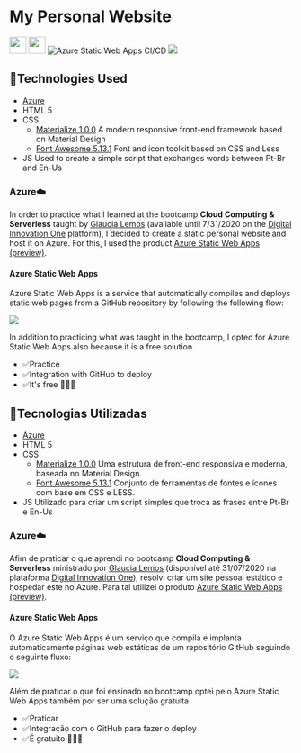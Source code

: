 # My Personal Website
[<img src="https://upload.wikimedia.org/wikipedia/commons/thumb/0/05/Flag_of_Brazil.svg/2000px-Flag_of_Brazil.svg.png" height="30">](https://github.com/matheussantanads/matheussantana.com.br#tecnologias-utilizadas) [<img src="https://upload.wikimedia.org/wikipedia/commons/thumb/a/a4/Flag_of_the_United_States.svg/2000px-Flag_of_the_United_States.svg.png" height="30">](https://github.com/matheussantanads/matheussantana.com.br#technologies-used) ![Azure Static Web Apps CI/CD](https://github.com/matheussantanads/matheussantana.com.br/workflows/Azure%20Static%20Web%20Apps%20CI/CD/badge.svg)
[<img src="https://i.imgur.com/qIXlR9Y.png">](https://purple-sand-08fa9d410.azurestaticapps.net/) 

## 🚀Technologies Used
- [Azure](https://azure.microsoft.com/)
- HTML 5
- CSS
	- [Materialize 1.0.0](https://materializecss.com/)
        A modern responsive front-end framework based on Material Design
	- [Font Awesome 5.13.1](https://fontawesome.com/)
        Font and icon toolkit based on CSS and Less
- JS
    Used to create a simple script that exchanges words between Pt-Br and En-Us

### Azure☁️
In order to practice what I learned at the bootcamp **Cloud Computing & Serverless** taught by [Glaucia Lemos](https://github.com/glaucia86) (available until 7/31/2020 on the [Digital Innovation One](https://web.digitalinnovation.one/) platform), I decided to create a static personal website and host it on Azure. For this, I used the product [Azure Static Web Apps (preview)](https://docs.microsoft.com/en-us/azure/static-web-apps/).

#### Azure Static Web Apps
Azure Static Web Apps is a service that automatically compiles and deploys static web pages from a GitHub repository by following the following flow:

[<img src="https://docs.microsoft.com/en-us/azure/static-web-apps/media/overview/static-apps-overview.png">](https://docs.microsoft.com/en-us/azure/static-web-apps/media/overview/static-apps-overview.png) 

In addition to practicing what was taught in the bootcamp, I opted for Azure Static Web Apps also because it is a free solution.
- ✅Practice
- ✅Integration with GitHub to deploy
- ✅It's free 🤑🤑🤑

## 🚀Tecnologias Utilizadas
- [Azure](https://azure.microsoft.com/)
- HTML 5
- CSS
	- [Materialize 1.0.0](https://materializecss.com/)
        Uma estrutura de front-end responsiva e moderna, baseada no Material Design.
	- [Font Awesome 5.13.1](https://fontawesome.com/)
        Conjunto de ferramentas de fontes e ícones com base em CSS e LESS.
- JS
    Utilizado para criar um script simples que troca as frases entre Pt-Br e En-Us

### Azure☁️
Afim de praticar o que aprendi no bootcamp **Cloud Computing & Serverless** ministrado por [Glaucia Lemos](https://github.com/glaucia86) (disponível até 31/07/2020 na plataforma [Digital Innovation One](https://web.digitalinnovation.one/)), resolvi criar um site pessoal estático e hospedar este no Azure. Para tal utilizei o produto [Azure Static Web Apps (preview)](https://docs.microsoft.com/pt-br/azure/static-web-apps/).

#### Azure Static Web Apps
O Azure Static Web Apps é um serviço que compila e implanta automaticamente páginas web estáticas de um repositório GitHub seguindo o seguinte fluxo:

[<img src="https://docs.microsoft.com/pt-br/azure/static-web-apps/media/overview/static-apps-overview.png">](https://docs.microsoft.com/pt-br/azure/static-web-apps/media/overview/static-apps-overview.png) 

Além de praticar o que foi ensinado no bootcamp optei pelo Azure Static Web Apps também por ser uma solução gratuita.
- ✅Praticar
- ✅Integração com o GitHub para fazer o deploy
- ✅É gratuito 🤑🤑🤑
